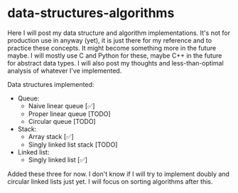 # data-structures-algorithms
Here I will post my data structure and algorithm implementations. It's not for production use in anyway (yet), it is just there for my reference and to practice these concepts. It might become something more in the future maybe. I will mostly use C and Python for these, maybe C++ in the future for abstract data types. I will also post my thoughts and less-than-optimal analysis of whatever I've implemented.

Data structures implemented:
  - Queue:
    * Naive linear queue [✅]
    * Proper linear queue [TODO]
    * Circular queue [TODO]
  - Stack:
    * Array stack [✅]
    * Singly linked list stack [TODO]
  - Linked list:
    * Singly linked list [✅]

Added these three for now. I don't know if I will try to implement doubly and circular linked lists just yet. I will focus on sorting algorithms after this.
